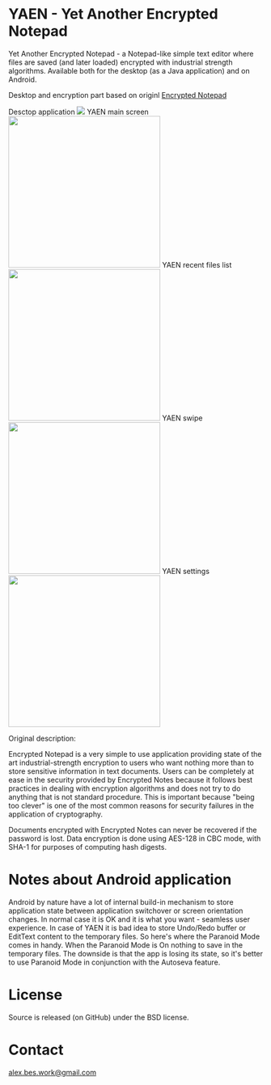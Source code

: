 # YAEN - Yet Another Encrypted Notepad

Yet Another Encrypted Notepad - a Notepad-like simple text editor where files are saved (and later loaded) encrypted with industrial strength algorithms. Available both for the desktop (as a Java application) and on Android.

Desktop and encryption part based on originl [Encrypted Notepad](https://sourceforge.net/projects/enotes)

Desctop application
<img src="https://raw.github.com/AlexBesk/yaen/master/doc/images/05_desktop_app.png" >
YAEN main screen
<img src="https://raw.github.com/AlexBesk/yaen/master/doc/images/01_text.png" width="300">
YAEN recent files list
<img src="https://raw.github.com/AlexBesk/yaen/master/doc/images/02_recent_files.png" width="300">
YAEN swipe
<img src="https://raw.github.com/AlexBesk/yaen/master/doc/images/03_recent_files_swipe.png" width="300">
YAEN settings
<img src="https://raw.github.com/AlexBesk/yaen/master/doc/images/04_settings.png" width="300">

Original description:

Encrypted Notepad is a very simple to use application providing state of the art industrial-strength encryption to users who want nothing more than to store sensitive information in text documents. Users can be completely at ease in the security provided by Encrypted Notes because it follows best practices in dealing with encryption algorithms and does not try to do anything that is not standard procedure. This is important because "being too clever" is one of the most common reasons for security failures in the application of cryptography.

Documents encrypted with Encrypted Notes can never be recovered if the password is lost. Data encryption is done using AES-128 in CBC mode, with SHA-1 for purposes of computing hash digests.

# Notes about Android application

Android by nature have a lot of internal build-in mechanism to store application state between application switchover or screen orientation changes. In normal case it is OK and it is what you want - seamless user experience.
In case of YAEN it is bad idea to store Undo/Redo buffer or EditText content to the temporary files. So here's where the Paranoid Mode comes in handy. When the Paranoid Mode is On nothing to save in the temporary files.
The downside is that the app is losing its state, so it's better to use Paranoid Mode in conjunction with the Autoseva feature.

# License

Source is released (on GitHub) under the BSD license.

# Contact
<alex.bes.work@gmail.com>
